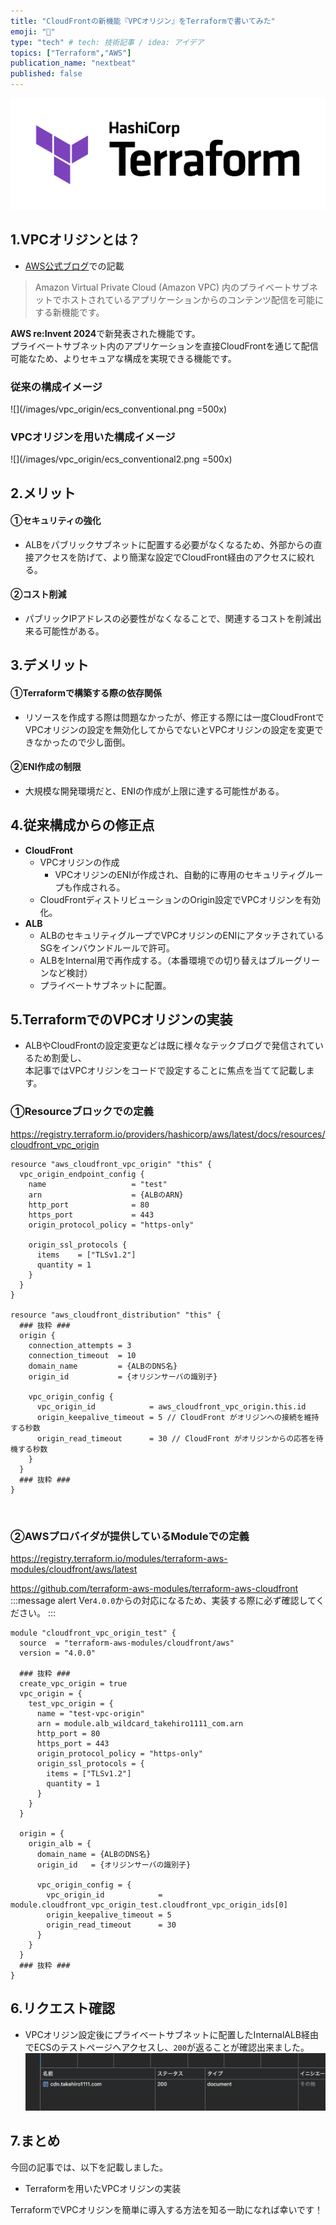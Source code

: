 ```yaml
---
title: "CloudFrontの新機能『VPCオリジン』をTerraformで書いてみた"
emoji: "📝"
type: "tech" # tech: 技術記事 / idea: アイデア
topics: ["Terraform","AWS"]
publication_name: "nextbeat"
published: false
---
```

![](/images/terraform_logo.png)

## 1.VPCオリジンとは？
- [AWS公式ブログ](https://aws.amazon.com/jp/blogs/news/introducing-amazon-cloudfront-vpc-origins-enhanced-security-and-streamlined-operations-for-your-applications/)での記載
> Amazon Virtual Private Cloud (Amazon VPC) 内のプライベートサブネットでホストされているアプリケーションからのコンテンツ配信を可能にする新機能です。

**AWS re:Invent 2024**で新発表された機能です。  
プライベートサブネット内のアプリケーションを直接CloudFrontを通じて配信可能なため、よりセキュアな構成を実現できる機能です。

### 従来の構成イメージ
![](/images/vpc_origin/ecs_conventional.png  =500x)

### VPCオリジンを用いた構成イメージ
![](/images/vpc_origin/ecs_conventional2.png  =500x)

## 2.メリット
#### ①セキュリティの強化
- ALBをパブリックサブネットに配置する必要がなくなるため、外部からの直接アクセスを防げて、より簡潔な設定でCloudFront経由のアクセスに絞れる。

#### ②コスト削減
- パブリックIPアドレスの必要性がなくなることで、関連するコストを削減出来る可能性がある。

## 3.デメリット
#### ①Terraformで構築する際の依存関係
- リソースを作成する際は問題なかったが、修正する際には一度CloudFrontでVPCオリジンの設定を無効化してからでないとVPCオリジンの設定を変更できなかったので少し面倒。

#### ②ENI作成の制限
- 大規模な開発環境だと、ENIの作成が上限に達する可能性がある。

## 4.従来構成からの修正点
- **CloudFront**
  - VPCオリジンの作成
    - VPCオリジンのENIが作成され、自動的に専用のセキュリティグループも作成される。
  - CloudFrontディストリビューションのOrigin設定でVPCオリジンを有効化。
- **ALB**
  - ALBのセキュリティグループでVPCオリジンのENIにアタッチされているSGをインバウンドルールで許可。
  - ALBをInternal用で再作成する。（本番環境での切り替えはブルーグリーンなど検討）
  - プライベートサブネットに配置。

## 5.TerraformでのVPCオリジンの実装
- ALBやCloudFrontの設定変更などは既に様々なテックブログで発信されているため割愛し、    
本記事ではVPCオリジンをコードで設定することに焦点を当てて記載します。

### ①Resourceブロックでの定義
https://registry.terraform.io/providers/hashicorp/aws/latest/docs/resources/cloudfront_vpc_origin
```hcl
resource "aws_cloudfront_vpc_origin" "this" {
  vpc_origin_endpoint_config {
    name                   = "test"
    arn                    = {ALBのARN}
    http_port              = 80
    https_port             = 443
    origin_protocol_policy = "https-only"

    origin_ssl_protocols {
      items    = ["TLSv1.2"]
      quantity = 1
    }
  }
}

resource "aws_cloudfront_distribution" "this" {
  ### 抜粋 ###
  origin {
    connection_attempts = 3
    connection_timeout  = 10
    domain_name         = {ALBのDNS名}
    origin_id           = {オリジンサーバの識別子}

    vpc_origin_config {
      vpc_origin_id            = aws_cloudfront_vpc_origin.this.id
      origin_keepalive_timeout = 5 // CloudFront がオリジンへの接続を維持する秒数
      origin_read_timeout      = 30 // CloudFront がオリジンからの応答を待機する秒数
    }
  }
  ### 抜粋 ###
}

```

&nbsp;
### ②AWSプロバイダが提供しているModuleでの定義
https://registry.terraform.io/modules/terraform-aws-modules/cloudfront/aws/latest

https://github.com/terraform-aws-modules/terraform-aws-cloudfront
:::message alert
Ver`4.0.0`からの対応になるため、実装する際に必ず確認してください。
:::

```hcl
module "cloudfront_vpc_origin_test" {
  source  = "terraform-aws-modules/cloudfront/aws"
  version = "4.0.0"

  ### 抜粋 ###
  create_vpc_origin = true
  vpc_origin = {
    test_vpc_origin = {
      name = "test-vpc-origin"
      arn = module.alb_wildcard_takehiro1111_com.arn
      http_port = 80
      https_port = 443
      origin_protocol_policy = "https-only"
      origin_ssl_protocols = {
        items = ["TLSv1.2"]
        quantity = 1
      }
    }
  }

  origin = {
    origin_alb = {
      domain_name = {ALBのDNS名}
      origin_id   = {オリジンサーバの識別子}

      vpc_origin_config = {
        vpc_origin_id            = module.cloudfront_vpc_origin_test.cloudfront_vpc_origin_ids[0]
        origin_keepalive_timeout = 5
        origin_read_timeout      = 30
      }
    }
  }
  ### 抜粋 ###
}

```

## 6.リクエスト確認
- VPCオリジン設定後にプライベートサブネットに配置したInternalALB経由でECSのテストページへアクセスし、`200`が返ることが確認出来ました。
![](/images/vpc_origin/cdn.png)


## 7.まとめ
今回の記事では、以下を記載しました。

- Terraformを用いたVPCオリジンの実装

TerraformでVPCオリジンを簡単に導入する方法を知る一助になれば幸いです！
